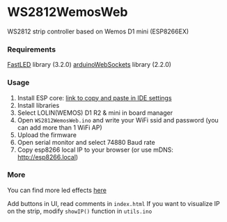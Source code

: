 # WS2812WemosWeb

WS2812 strip controller based on Wemos D1 mini (ESP8266EX)

### Requirements
[FastLED](https://github.com/FastLED/FastLED) library (3.2.0)
[arduinoWebSockets](https://github.com/Links2004/arduinoWebSockets) library (2.2.0)

### Usage
1. Install ESP core: [link to copy and paste in IDE settings](http://arduino.esp8266.com/stable/package_esp8266com_index.json)
2. Install libraries
3. Select LOLIN(WEMOS) D1 R2 & mini in board manager
4. Open `WS2812WemosWeb.ino` and write your WiFi ssid and password (you can add more than 1 WiFi AP)
5. Upload the firmware
6. Open serial monitor and select 74880 Baud rate
7. Copy esp8266 local IP to your browser (or use mDNS: http://esp8266.local)

### More
You can find more led effects [here](https://github.com/AlexGyver/WS2812_FX/blob/master/%D0%BF%D1%80%D0%BE%D1%88%D0%B8%D0%B2%D0%BA%D0%B8/WS2812_FX_rndChange_light_fixed/LED_EFFECT_FUNCTIONS.ino)

Add buttons in UI, read comments in `index.html`
If you want to visualize IP on the strip, modify `showIP()` function in `utils.ino`
